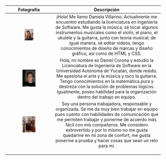| Fotografía | Descripción | 
|:----------:|:-----------:|
|<img src="img/IMG_0050.jpeg" width="20%"/> |¡Hola! Me llamo Daniela Villarino. Actualmente me encuentro estudiando la licenciatura en Ingeniería de Software. Me gusta la música, sé tocar algunos instrumentos musicales como el violín, el piano, el ukulele y la guitarra, junto con teoría musical; de igual manera, sé editar videos, tengo conocimientos de diseño de marcas y diseño gráfico, así como de HTML y CSS.|
| <img src="img/fotodaniel.jpeg" width="30%" />          |   Hola, mi nombre es Daniel Corona y estudio la Licenciatura de Ingeniería de Software en la Universidad Autónoma de Yucatán, donde resido. Me apasiona el arte y la música y toco la guitarra. Tengo conocimientos en la matemática pura y destreza con la solución de problemas lógicos. Igualmente, poseo habilidad para la organización dentro del trabajo en equipo.    |
|<img src="img/mifotolinkedin.jpeg" width="30%"/>         |      Soy una persona trabajadora, responsable y organizada. Se me da muy bien trabajar en equipo pues cuento con habilidades de comunicación que me permiten trabajar y ponerme de acuerdo más fácil con mis compañeros. Me considero extrovertido y por lo mismo no me gusta quedarme en mi zona de confort, me gusta ponerme a prueba y hacer cosas que sean un reto para mí.       |
|            |             |
|            |             |
|            |             |


